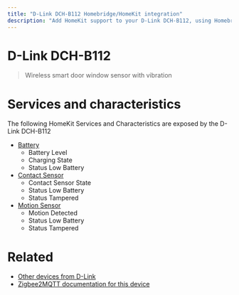 ```yaml
---
title: "D-Link DCH-B112 Homebridge/HomeKit integration"
description: "Add HomeKit support to your D-Link DCH-B112, using Homebridge, Zigbee2MQTT and homebridge-z2m."
---
```

<!---
This file has been GENERATED using src/docgen/docgen.ts
DO NOT EDIT THIS FILE MANUALLY!
-->
# D-Link DCH-B112
> Wireless smart door window sensor with vibration


# Services and characteristics
The following HomeKit Services and Characteristics are exposed by
the D-Link DCH-B112

* [Battery](../../battery.md)
  * Battery Level
  * Charging State
  * Status Low Battery
* [Contact Sensor](../../sensors.md)
  * Contact Sensor State
  * Status Low Battery
  * Status Tampered
* [Motion Sensor](../../sensors.md)
  * Motion Detected
  * Status Low Battery
  * Status Tampered


# Related
* [Other devices from D-Link](../index.md#d-link)
* [Zigbee2MQTT documentation for this device](https://www.zigbee2mqtt.io/devices/DCH-B112.html)